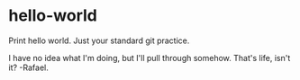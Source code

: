 # hello-world
Print hello world. Just your standard git practice.

I have no idea what I'm doing, but I'll pull through somehow. That's life, isn't it? -Rafael.
